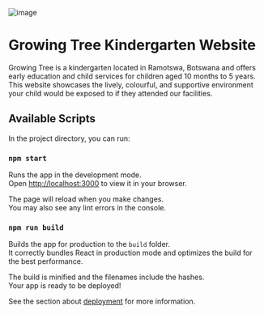 ![image](https://github.com/Divindaya/Growing-Tree-Website/assets/60395904/6b440051-3609-4796-a6dc-ab3e47be3db1)

# Growing Tree Kindergarten Website

Growing Tree is a kindergarten located in Ramotswa, Botswana and offers early education and child services for children aged 10 months to 5 years. This website showcases the lively, colourful, and supportive environment your child would be exposed to if they attended our facilities.

## Available Scripts

In the project directory, you can run:

### `npm start`

Runs the app in the development mode.\
Open [http://localhost:3000](http://localhost:3000) to view it in your browser.

The page will reload when you make changes.\
You may also see any lint errors in the console.

### `npm run build`

Builds the app for production to the `build` folder.\
It correctly bundles React in production mode and optimizes the build for the best performance.

The build is minified and the filenames include the hashes.\
Your app is ready to be deployed!

See the section about [deployment](https://facebook.github.io/create-react-app/docs/deployment) for more information.
